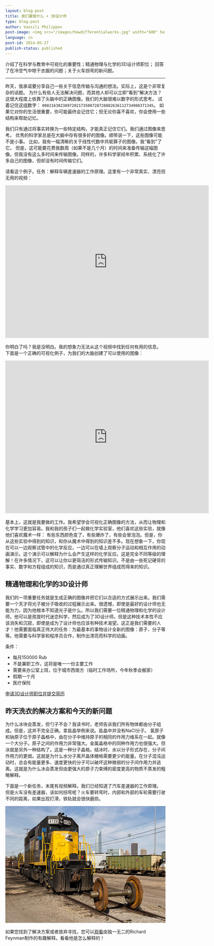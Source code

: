 ```yaml
---
layout: blog-post
title: 我们要做什么 + 3D设计师
type: blog-post
author: Vassili Philippov
post-image: <img src="/images/howdifferentialworks.jpg" width="600" height="400" alt="How differential works">
language: cn
post-id: 2014-05-27
publish-status: published
---
```

介绍了在科学与教育中可视化的重要性；精通物理与化学的3D设计师职位； 
回答了在冷空气中晾干衣服的问题；关于火车拐弯的新问题。
<!-- more -->

---

昨天，我承诺要分享自己一些关于信息传输与沟通的想法。实际上，这是个非常复杂的话题。 为什么有些人无法解决问题，而其他人却可以立即“看到”解决方法？这很大程度上依靠了头脑中的正确图像。我们的大脑很难以数字的形式思考。 试着记住这组数字： <code>0982163823897202173500728728882636112734908371345</code>。 如果它对你的生活很重要，你可能最终会记住它；但无论你喜不喜欢，你会使用一些结构来帮助记忆。

我们只有通过将事实转换为一些特定结构，才能真正记住它们。我们通过图像来思考。 优秀的科学家总是在大脑中存有很多好的图像。顺带说一下，这些图像可能不是小事。 比如，我有一幅清晰的关于线性代数中共轭算子的图像。我“看到”了它。 但是，这可能要花费我数周（如果不是几个月）的时间来准备传输这幅图像。但我没有这么多时间来传输图像。同样的，许多科学家经年积累、系统化了许多自己的图像，但却没有时间传输它们。

请看这个例子。任务：解释车辆差速器的工作原理。这里有一个非常真实、漂亮但无用的视频：

<iframe width="640" height="480" src="http://www.youtube.com/embed/lN_xGRt_vVY?rel=0" frameborder="0" allowfullscreen></iframe>
<br/>

你明白了吗？我是没明白。我的想象力无法从这个视频中找到任何有用的信息。 
下面是一个正确的可视化例子，为我们的大脑创建了可以使用的图像：

<iframe width="640" height="480" src="http://www.youtube.com/embed/yYAw79386WI?rel=0&start=200" frameborder="0" allowfullscreen></iframe>
<br/>

基本上，这就是我要做的工作。我希望学会可视化正确图像的方法，从而让物理和化学学习更加容易。我和我的孩子们一起做化学实验室，他们喜欢这些实验，就像他们喜欢魔术一样： 有些东西颜色变了，有些爆炸了，有些会冒泡泡。但是，你从这些实验中得到的知识，和你从魔术中得到的知识差不多。现在想象一下，你现在可以一边观察试管中的化学反应，一边可以在墙上观察分子运动和相互作用的动画演示。这个演示可以解释为什么会产生这样的化学反应。这是完全不同等级的理解！在许多情况下，这可以让你以更简洁的形式传输知识。不是由一些死记硬背的事实、数字和方程组成的知识，而是通过真正理解世界组成而得来的知识。

## 精通物理和化学的3D设计师

我们的一项重要任务就是生成正确的图像并把它们以合适的方式展示出来。我们需要一个天才将光子被分子吸收的过程展示出来。很遗憾，即使是最好的设计师也无能为力，因为他根本不知道光子是什么。所以我们需要一位精通物理和化学的设计师。他可以是孩提时代迷恋科学，然后成为了3D设计师。但是这种技术本性不应该消失和沉寂，即使是成为了设计师也应该有种技术渴望。这正是我们需要的人才！他需要面临真正伟大的任务：为最基本的事物设计全新的图像：原子、分子等等。他需要与科学家和程序员合作，制作出漂亮而科学的动画。

条件：

* 每月150000 Rub
* 不是兼职工作，这将是唯一一份主要工作
* 需要来办公室上班，位于城市西南方（临时工作场所，今年秋季会搬家）
* 假期一个月
* 医疗保险

<a class="btn btn-primary btn-lg active" href="http://www.it-dominanta.ru/ru/resume_applications/new?vacancy_id=325" role="button">申请3D设计师职位并提交简历</a>

## 昨天洗衣的解决方案和今天的新问题

为什么冰块会蒸发，但勺子不会？我读书时，老师告诉我们所有物体都由分子组成。但是，这并不完全正确。拿盐晶举例来说。盐晶中并没有NaCl分子。 氯原子和钠原子位于原子晶格中，由在分子中维持原子的相同的作用力维系在一起。就像一个大分子。原子之间的作用力非常强大。金属晶格中的同种作用力也很强大。但冰就是另外一种结构了。这是一种分子晶格。结冰时，水以分子形式存在，分子间作用力的更弱。这就是为什么水分子离开晶体栅格需要更少的能量。在分子混沌运动时，总会有能量更多、速度更快的分子可以破坏这种微弱的分子间作用力并逃离。这就是为什么冰会蒸发但由更强大的原子力束缚的密度更高的物质不蒸发的粗略解释。

下面是一个新任务，末尾有视频解释。我们已经知道了汽车差速器的工作原理。 
但是火车没有差速器，该如何拐弯呢？火车要转弯时，内部和外部的车轮需要行驶不同的距离，如果出现打滑，铁轨就会很快磨损。

<a href="https://www.flickr.com/photos/katsrcool/12573192603"><img src="/images/trainwheels.jpg" width="600" height="367" alt="火车车轮"></a>

如果您找到了解决方案或者放弃寻找，您可以<a href="http://www.youtube.com/watch?v=y7h4OtFDnYE">观看</a>由独一无二的Richard Feynman制作的有趣解释。看看他是怎么解释的！